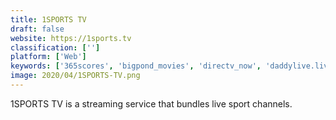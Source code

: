 ```yaml
---
title: 1SPORTS TV
draft: false 
website: https://1sports.tv
classification: ['']
platform: ['Web']
keywords: ['365scores', 'bigpond_movies', 'directv_now', 'daddylive.live', 'email_for_fans', 'fanduel', 'flashscore', 'fotmob', 'gestics_futsal', 'livescore', 'matchtime', 'netflix', 'plutotv', 'sling_tv', 'sporteasy', 'stadialist', 'xfinity_stream', 'zattoo']
image: 2020/04/1SPORTS-TV.png
---
```

1SPORTS TV is a streaming service that bundles live sport channels.